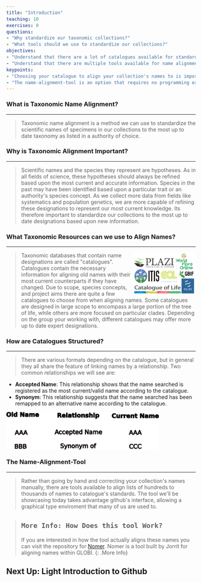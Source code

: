 ```yaml
---
title: "Introduction"
teaching: 10
exercises: 0
questions:
- "Why standardize our taxonomic collections?"
- "What tools should we use to standardize our collections?"
objectives:
- "Understand that there are a lot of catalogues available for standardizing taxonomy"
- "Understand that there are multiple tools available for name alignment"
keypoints:
- "Choosing your catalogue to align your collection's names to is important!"
- "The name-alignment-tool is an option that requires no programming experience and reduces overhead that scripting languages are prone to"
---
```



### What is Taxonomic Name Alignment?
-----
> Taxonomic name alignment is a method we can use to standardize the scientific names of specimens in our collections to the most up to date taxonomy as listed in a authority of choice. 


### Why is Taxonomic Alignment Important?
----
> Scientific names and the species they represent are hypotheses. As in all fields of science, these hypotheses should always be refined based upon the most current and accurate information. Species in the past may have been identified based upon a particular trait or an authority's species concept. As we collect more data from fields like systematics and population genetics, we are more capable of refining these designations to represent our most current knowledge. Its therefore important to standardize our collections to the most up to date designations based upon new information. 


### What Taxonomic Resources can we use to Align Names? 
-----

<img align="right" width="33%" src="../fig/catalogues-logos.png">

> Taxonomic databases that contain name designations are called "catalogues". Catalogues contain the necessary information for aligning old names with their most current counterparts if they have changed. Due to scope, species concepts, and project aims there are quite a few catalogues to choose from when aligning names. Some catalogues are designed in large scope to encompass a large portion of the tree of life, while others are more focused on particular clades. Depending on the group your working with, different catalogues may offer more up to date expert designations. 




<a></a>





### How are Catalogues Structured?
-----
> There are various formats depending on the catalogue, but in general they all share the feature of linking names by a relationship. Two common relationships we will see are: 
- **Accepted Name**: This relationship shows that the name searched is registered as the most current/valid name according to the catalogue. 
- **Synonym**: This relationship suggests that the name searched has been remapped to an alternative name according to the catalogue.

<img src="../fig/Catalogue-Structure.png" height="100" align="middle"  />






### The Name-Alignment-Tool
-----
> Rather than going by hand and correcting your collection's names manually, there are tools available to align lists of hundreds to thousands of names to catalogue's standards. The tool we'll be showcasing today takes advantage github's interface, allowing a graphical type enviroment that many of us are used to.

> ## `More Info: How Does this tool Work?`
> If you are interested in how the tool actually aligns these names you can visit the repository for [Nomer](https://github.com/globalbioticinteractions/nomer). Nomer is a tool built by Jorrit for aligning names within GLOBI. 
{: .More Info}

## Next Up: Light Introduction to Github




